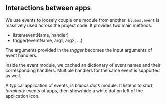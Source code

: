 ## Interactions between apps
We use events to loosely couple one module from another. `blueos.event` is massively used across the project code. It provides two main methods:

- listen(eventName, handler)
- trigger(eventName, arg1, arg2, ...)

The arguments provided in the *trigger* becomes the input arguments of event handlers.

Inside the event module, we cached an dictionary of event names and their corresponding handlers. Multiple handlers for the same event is supported as well.

A typical application of events, is *blueos.dock* module. It listens to *start*, *terminate* events of apps, then show/hide a white dot on left of the application icon.
